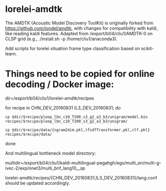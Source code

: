 # lorelei-amdtk

The AMDTK (Acoustic Model Discovery ToolKit) is originally forked from https://github.com/iondel/amdtk, with changes for compatibility with kaldi, like reading kaldi features. Adapted from /export/b04/cliu1/AMDTK-0 on CLSP grid (e.g., ./install.sh -p /home/cliu1/anaconda3).

Add scripts for lorelei situation frame type classification based on scikit-learn.


# Things need to be copied for online decoding / Docker image:

dir=/export/b04/cliu1/lorelei-amdtk/recipes

for recipe in CHN_DEV_20160831 IL3_DEV_20160831; do

    cp $dir/$recipe/ploop_lbn_c10_T200_s3_g2_a3_b3/unigram/model.bin recipes/$recipe/ploop_lbn_c10_T200_s3_g2_a3_b3/unigram/

    cp $dir/$recipe/data/{ngram2dim.pkl,tfidfTransformer.pkl,clf.pkl} recipes/$recipe/data/

done

And multilingual bottleneck model directory:

multidir=/export/b04/cliu1/kaldi-multilingual-pegahgh/egs/multi_en/multi-g-ivec-2/exp/nnet3/multi_bnf_lang10__sp

lorelei-amdtk/recipes/{CHN_DEV_20160831,IL3_DEV_20160831}/lang.conf should be updated accordingly.

